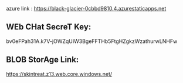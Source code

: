 azure link : 
https://black-glacier-0cbbd9810.4.azurestaticapps.net

## WEb CHat SecreT Key:
bv0eFPah31A.k7V-jOWZqUIW3BgeFFTHb5FtgHZgkzWzathurwLNHFw


## BLOB StorAge Link:
https://skintreat.z13.web.core.windows.net/

